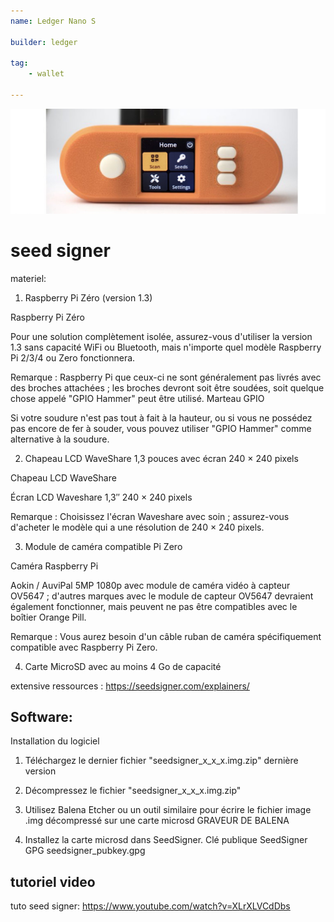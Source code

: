 ```yaml
---
name: Ledger Nano S

builder: ledger

tag: 
    - wallet
    
---
```


![cover](assets/0.jpeg)

# seed signer

  materiel: 

  1. Raspberry Pi Zéro (version 1.3)

Raspberry Pi Zéro

Pour une solution complètement isolée, assurez-vous d'utiliser la version 1.3 sans capacité WiFi ou Bluetooth, mais n'importe quel modèle Raspberry Pi 2/3/4 ou Zero fonctionnera.

Remarque :  Raspberry Pi que ceux-ci ne sont généralement pas livrés avec des broches attachées ; les broches devront soit être soudées, soit quelque chose appelé "GPIO Hammer" peut être utilisé.
Marteau GPIO

Si votre soudure n'est pas tout à fait à la hauteur, ou si vous ne possédez pas encore de fer à souder, vous pouvez utiliser "GPIO Hammer" comme alternative  à la soudure.

  2. Chapeau LCD WaveShare 1,3 pouces avec écran 240 × 240 pixels

Chapeau LCD WaveShare

Écran LCD Waveshare 1,3″ 240 × 240 pixels

Remarque : Choisissez l'écran Waveshare avec soin ; assurez-vous d'acheter le modèle qui a une résolution de 240 × 240 pixels.



  3. Module de caméra compatible Pi Zero

Caméra Raspberry Pi

Aokin / AuviPal 5MP 1080p avec module de caméra vidéo à capteur OV5647 ; d'autres marques avec le module de capteur OV5647 devraient également fonctionner, mais peuvent ne pas être compatibles avec le boîtier Orange Pill.

Remarque : Vous aurez besoin d'un câble ruban de caméra spécifiquement compatible avec Raspberry Pi Zero.



  4. Carte MicroSD avec au moins 4 Go de capacité


extensive ressources : https://seedsigner.com/explainers/

## Software: 


Installation du logiciel

1. Téléchargez le dernier fichier "seedsigner_x_x_x.img.zip"
dernière version

2. Décompressez le fichier "seedsigner_x_x_x.img.zip" 

3. Utilisez Balena Etcher ou un outil similaire pour écrire le fichier image .img décompressé sur une carte microsd
GRAVEUR DE BALENA

4. Installez la carte microsd dans SeedSigner.
Clé publique SeedSigner GPG
seedsigner_pubkey.gpg


## tutoriel video 

tuto seed signer: https://www.youtube.com/watch?v=XLrXLVCdDbs

